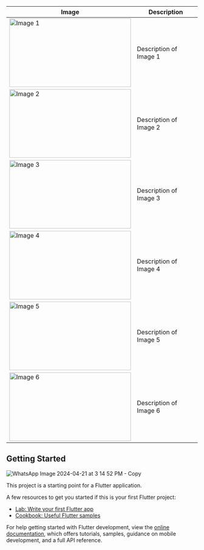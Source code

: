 | Image | Description |
| ----- | ----------- |
| <img src="https://github.com/shahzaibkamal/Table_Generator_App_Project/assets/161307227/e568b159-d231-43a5-899c-8d80ddfa5854" width="320" height="180" alt="Image 1"> | Description of Image 1 |
| <img src="https://github.com/shahzaibkamal/Table_Generator_App_Project/assets/161307227/aaa54c49-fb03-436f-acec-2271062d69d5" width="320" height="180" alt="Image 2"> | Description of Image 2 |
| <img src="https://github.com/shahzaibkamal/Table_Generator_App_Project/assets/161307227/8efa743c-ec7e-460e-8bcb-d4906001185d" width="320" height="180" alt="Image 3"> | Description of Image 3 |
| <img src="https://github.com/shahzaibkamal/Table_Generator_App_Project/assets/161307227/5c6abcd5-ff9c-4542-b092-c7b241c7a050" width="320" height="180" alt="Image 4"> | Description of Image 4 |
| <img src="https://github.com/shahzaibkamal/Table_Generator_App_Project/assets/161307227/7e660b42-1f0a-406f-9832-eb1eee2a1918" width="320" height="180" alt="Image 5"> | Description of Image 5 |
| <img src="https://github.com/shahzaibkamal/Table_Generator_App_Project/assets/161307227/cc4c1fbf-b6c0-42d6-89a3-18f82bacd8b0" width="320" height="180" alt="Image 6"> | Description of Image 6 |




## Getting Started
![WhatsApp Image 2024-04-21 at 3 14 52 PM - Copy](https://github.com/shahzaibkamal/Table_Generator_App_Project/assets/161307227/c6af930d-fa59-4681-8dce-9879fa35791b)

This project is a starting point for a Flutter application.

A few resources to get you started if this is your first Flutter project:

- [Lab: Write your first Flutter app](https://docs.flutter.dev/get-started/codelab)
- [Cookbook: Useful Flutter samples](https://docs.flutter.dev/cookbook)

For help getting started with Flutter development, view the
[online documentation](https://docs.flutter.dev/), which offers tutorials,
samples, guidance on mobile development, and a full API reference.
